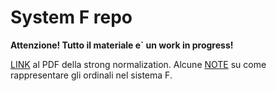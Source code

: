 # System F repo

**Attenzione! Tutto il materiale e` un work in progress!**

[LINK](strong-norm.pdf) al PDF della strong normalization.
Alcune [NOTE](https://uz.sns.it/~Teiolass/posts/lambda1.pdf) su come rappresentare gli ordinali nel sistema F.
